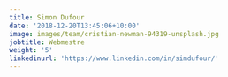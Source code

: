 ```yaml
---
title: Simon Dufour
date: '2018-12-20T13:45:06+10:00'
image: images/team/cristian-newman-94319-unsplash.jpg
jobtitle: Webmestre
weight: '5'
linkedinurl: 'https://www.linkedin.com/in/simdufour/'
---
```

